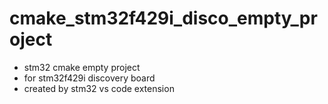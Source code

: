 # cmake_stm32f429i_disco_empty_project
- stm32 cmake empty project
- for stm32f429i discovery board
- created by stm32 vs code extension
